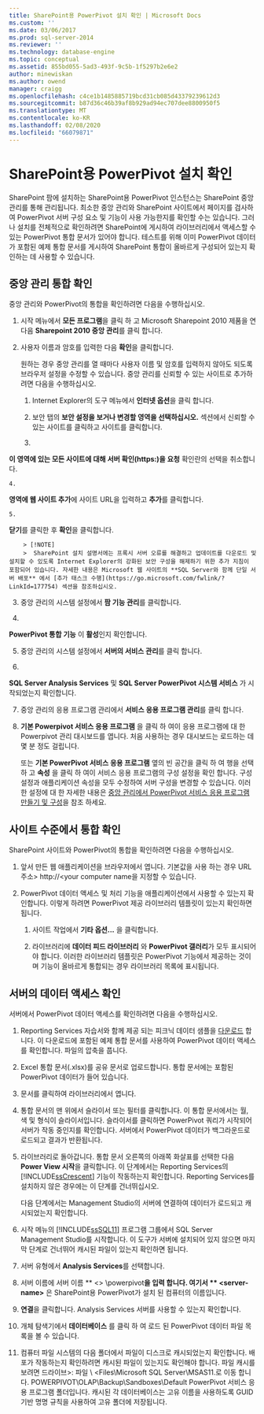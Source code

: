 ```yaml
---
title: SharePoint용 PowerPivot 설치 확인 | Microsoft Docs
ms.custom: ''
ms.date: 03/06/2017
ms.prod: sql-server-2014
ms.reviewer: ''
ms.technology: database-engine
ms.topic: conceptual
ms.assetid: 855bd055-5ad3-493f-9c5b-1f5297b2e6e2
author: minewiskan
ms.author: owend
manager: craigg
ms.openlocfilehash: c4ce1b1485885719bcd31cb085d43379239612d3
ms.sourcegitcommit: b87d36c46b39af8b929ad94ec707dee8800950f5
ms.translationtype: MT
ms.contentlocale: ko-KR
ms.lasthandoff: 02/08/2020
ms.locfileid: "66079871"
---
```

# <a name="verify-a-powerpivot-for-sharepoint-installation"></a>SharePoint용 PowerPivot 설치 확인
  SharePoint 팜에 설치하는 SharePoint용 PowerPivot 인스턴스는 SharePoint 중앙 관리를 통해 관리됩니다. 최소한 중앙 관리와 SharePoint 사이트에서 페이지를 검사하여 PowerPivot 서버 구성 요소 및 기능이 사용 가능한지를 확인할 수는 있습니다. 그러나 설치를 전체적으로 확인하려면 SharePoint에 게시하여 라이브러리에서 액세스할 수 있는 PowerPivot 통합 문서가 있어야 합니다. 테스트를 위해 이미 PowerPivot 데이터가 포함된 예제 통합 문서를 게시하여 SharePoint 통합이 올바르게 구성되어 있는지 확인하는 데 사용할 수 있습니다.  
  
##  <a name="verifyinstall"></a>중앙 관리 통합 확인  
 중앙 관리와 PowerPivot의 통합을 확인하려면 다음을 수행하십시오.  
  
1.  시작 메뉴에서 **모든 프로그램**을 클릭 하 고 Microsoft Sharepoint 2010 제품을 연 다음 **Sharepoint 2010 중앙 관리**를 클릭 합니다.  
  
2.  사용자 이름과 암호를 입력한 다음 **확인**을 클릭합니다.  
  
     원하는 경우 중앙 관리를 열 때마다 사용자 이름 및 암호를 입력하지 않아도 되도록 브라우저 설정을 수정할 수 있습니다. 중앙 관리를 신뢰할 수 있는 사이트로 추가하려면 다음을 수행하십시오.  
  
    1.  Internet Explorer의 도구 메뉴에서 **인터넷 옵션**을 클릭 합니다.  
  
    2.  보안 탭의 **보안 설정을 보거나 변경할 영역을 선택하십시오.** 섹션에서 신뢰할 수 있는 사이트를 클릭하고 사이트를 클릭합니다.  
  
    3.  
  **이 영역에 있는 모든 사이트에 대해 서버 확인(https:)을 요청** 확인란의 선택을 취소합니다.  
  
    4.  
  **영역에 웹 사이트 추가**에 사이트 URL을 입력하고 **추가**를 클릭합니다.  
  
    5.  
  **닫기**를 클릭한 후 **확인**을 클릭합니다.  
  
        > [!NOTE]  
        >  SharePoint 설치 설명서에는 프록시 서버 오류를 해결하고 업데이트를 다운로드 및 설치할 수 있도록 Internet Explorer의 강화된 보안 구성을 해제하기 위한 추가 지침이 포함되어 있습니다. 자세한 내용은 Microsoft 웹 사이트의 **SQL Server와 함께 단일 서버 배포** 에서 [추가 태스크 수행](https://go.microsoft.com/fwlink/?LinkId=177754) 섹션을 참조하십시오.  
  
3.  중앙 관리의 시스템 설정에서 **팜 기능 관리**를 클릭합니다.  
  
4.  
  **PowerPivot 통합 기능** 이 **활성**인지 확인합니다.  
  
5.  중앙 관리의 시스템 설정에서 **서버의 서비스 관리**를 클릭 합니다.  
  
6.  
  **SQL Server Analysis Services** 및 **SQL Server PowerPivot 시스템 서비스** 가 시작되었는지 확인합니다.  
  
7.  중앙 관리의 응용 프로그램 관리에서 **서비스 응용 프로그램 관리**를 클릭 합니다.  
  
8.  **기본 Powerpivot 서비스 응용 프로그램** 을 클릭 하 여이 응용 프로그램에 대 한 Powerpivot 관리 대시보드를 엽니다. 처음 사용하는 경우 대시보드는 로드하는 데 몇 분 정도 걸립니다.  
  
     또는 **기본 PowerPivot 서비스 응용 프로그램** 옆의 빈 공간을 클릭 하 여 행을 선택 하 고 **속성** 을 클릭 하 여이 서비스 응용 프로그램의 구성 설정을 확인 합니다. 구성 설정과 애플리케이션 속성을 모두 수정하여 서버 구성을 변경할 수 있습니다. 이러한 설정에 대 한 자세한 내용은 [중앙 관리에서 PowerPivot 서비스 응용 프로그램 만들기 및 구성](../../power-pivot-sharepoint/create-and-configure-power-pivot-service-application-in-ca.md)을 참조 하세요.  
  
## <a name="verify-integration-at-the-site-level"></a>사이트 수준에서 통합 확인  
 SharePoint 사이트와 PowerPivot의 통합을 확인하려면 다음을 수행하십시오.  
  
1.  앞서 만든 웹 애플리케이션을 브라우저에서 엽니다. 기본값을 사용 하는 경우 URL 주소> http://\<your computer name을 지정할 수 있습니다.  
  
2.  PowerPivot 데이터 액세스 및 처리 기능을 애플리케이션에서 사용할 수 있는지 확인합니다. 이렇게 하려면 PowerPivot 제공 라이브러리 템플릿이 있는지 확인하면 됩니다.  
  
    1.  사이트 작업에서 **기타 옵션...** 을 클릭합니다.  
  
    2.  라이브러리에 **데이터 피드 라이브러리** 와 **PowerPivot 갤러리**가 모두 표시되어야 합니다. 이러한 라이브러리 템플릿은 PowerPivot 기능에서 제공하는 것이며 기능이 올바르게 통합되는 경우 라이브러리 목록에 표시됩니다.  
  
## <a name="verify-data-access-on-the-server"></a>서버의 데이터 액세스 확인  
 서버에서 PowerPivot 데이터 액세스를 확인하려면 다음을 수행하십시오.  
  
1.  Reporting Services 자습서와 함께 제공 되는 피크닉 데이터 샘플을 [다운로드](https://go.microsoft.com/fwlink/?LinkID=219108) 합니다. 이 다운로드에 포함된 예제 통합 문서를 사용하여 PowerPivot 데이터 액세스를 확인합니다. 파일의 압축을 풉니다.  
  
2.  Excel 통합 문서(.xlsx)를 공유 문서로 업로드합니다. 통합 문서에는 포함된 PowerPivot 데이터가 들어 있습니다.  
  
3.  문서를 클릭하여 라이브러리에서 엽니다.  
  
4.  통합 문서의 맨 위에서 슬라이서 또는 필터를 클릭합니다. 이 통합 문서에서는 월, 색 및 형식이 슬라이서입니다. 슬라이서를 클릭하면 PowerPivot 쿼리가 시작되어 서버가 작동 중인지를 확인합니다. 서버에서 PowerPivot 데이터가 백그라운드로 로드되고 결과가 반환됩니다.  
  
5.  라이브러리로 돌아갑니다. 통합 문서 오른쪽의 아래쪽 화살표를 선택한 다음 **Power View 시작**을 클릭합니다. 이 단계에서는 Reporting Services의 [!INCLUDE[ssCrescent](../../../includes/sscrescent-md.md)] 기능이 작동하는지 확인합니다. Reporting Services를 설치하지 않은 경우에는 이 단계를 건너뛰십시오.  
  
     다음 단계에서는 Management Studio의 서버에 연결하여 데이터가 로드되고 캐시되었는지 확인합니다.  
  
6.  시작 메뉴의 [!INCLUDE[ssSQL11](../../../includes/sssql11-md.md)] 프로그램 그룹에서 SQL Server Management Studio를 시작합니다. 이 도구가 서버에 설치되어 있지 않으면 마지막 단계로 건너뛰어 캐시된 파일이 있는지 확인하면 됩니다.  
  
7.  서버 유형에서 **Analysis  Services**를 선택합니다.  
  
8.  서버 이름에 서버 이름 ** \<> \powerpivot**을 입력 합니다. 여기서 ** \<server-name>** 은 SharePoint용 PowerPivot가 설치 된 컴퓨터의 이름입니다.  
  
9. **연결**을 클릭합니다. Analysis Services 서버를 사용할 수 있는지 확인합니다.  
  
10. 개체 탐색기에서 **데이터베이스** 를 클릭 하 여 로드 된 PowerPivot 데이터 파일 목록을 볼 수 있습니다.  
  
11. 컴퓨터 파일 시스템의 다음 폴더에서 파일이 디스크로 캐시되었는지 확인합니다. 배포가 작동하는지 확인하려면 캐시된 파일이 있는지도 확인해야 합니다. 파일 캐시를 보려면 드라이브>: 파일 \ \<Files\Microsoft SQL Server\MSAS11.로 이동 합니다. POWERPIVOT\OLAP\Backup\Sandboxes\Default PowerPivot 서비스 응용 프로그램 폴더입니다. 캐시된 각 데이터베이스는 고유 이름을 사용하도록 GUID 기반 명명 규칙을 사용하여 고유 폴더에 저장됩니다.  
  
  
